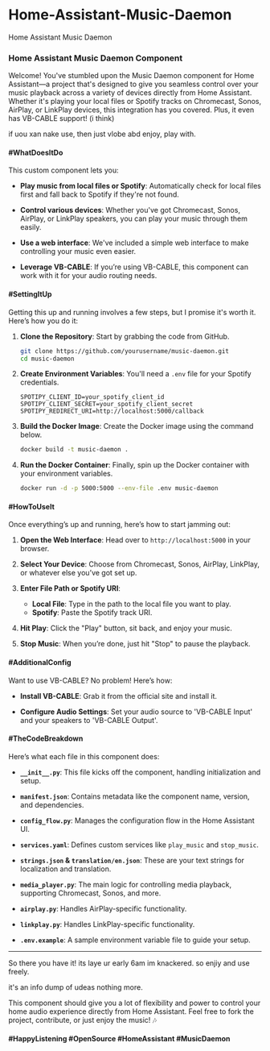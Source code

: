 # Home-Assistant-Music-Daemon
Home Assistant Music Daemon 

### Home Assistant Music Daemon Component

Welcome! You've stumbled upon the Music Daemon component for Home Assistant—a project that's designed to give you seamless control over your music playback across a variety of devices directly from Home Assistant. Whether it's playing your local files or Spotify tracks on Chromecast, Sonos, AirPlay, or LinkPlay devices, this integration has you covered. Plus, it even has VB-CABLE support! (i think)

if uou xan nake use, then just vlobe abd enjoy, play with. 

#### #WhatDoesItDo

This custom component lets you:

- **Play music from local files or Spotify**: Automatically check for local files first and fall back to Spotify if they're not found.
  
- **Control various devices**: Whether you've got Chromecast, Sonos, AirPlay, or LinkPlay speakers, you can play your music through them easily.
  
- **Use a web interface**: We've included a simple web interface to make controlling your music even easier.
  
- **Leverage VB-CABLE**: If you’re using VB-CABLE, this component can work with it for your audio routing needs.

#### #SettingItUp

Getting this up and running involves a few steps, but I promise it's worth it. Here’s how you do it:

1. **Clone the Repository**: Start by grabbing the code from GitHub.

    ```bash
    git clone https://github.com/yourusername/music-daemon.git
    cd music-daemon
    ```

2. **Create Environment Variables**: You'll need a `.env` file for your Spotify credentials.

    ```
    SPOTIPY_CLIENT_ID=your_spotify_client_id
    SPOTIPY_CLIENT_SECRET=your_spotify_client_secret
    SPOTIPY_REDIRECT_URI=http://localhost:5000/callback
    ```

3. **Build the Docker Image**: Create the Docker image using the command below.

    ```bash
    docker build -t music-daemon .
    ```

4. **Run the Docker Container**: Finally, spin up the Docker container with your environment variables.

    ```bash
    docker run -d -p 5000:5000 --env-file .env music-daemon
    ```

#### #HowToUseIt

Once everything’s up and running, here’s how to start jamming out:

1. **Open the Web Interface**: Head over to `http://localhost:5000` in your browser.

2. **Select Your Device**: Choose from Chromecast, Sonos, AirPlay, LinkPlay, or whatever else you’ve got set up.

3. **Enter File Path or Spotify URI**:
    - **Local File**: Type in the path to the local file you want to play.
    - **Spotify**: Paste the Spotify track URI.

4. **Hit Play**: Click the "Play" button, sit back, and enjoy your music.

5. **Stop Music**: When you’re done, just hit "Stop" to pause the playback.

#### #AdditionalConfig

Want to use VB-CABLE? No problem! Here’s how:

- **Install VB-CABLE**: Grab it from the official site and install it.

- **Configure Audio Settings**: Set your audio source to 'VB-CABLE Input' and your speakers to 'VB-CABLE Output'.

#### #TheCodeBreakdown

Here’s what each file in this component does:

- **`__init__.py`**: This file kicks off the component, handling initialization and setup.

- **`manifest.json`**: Contains metadata like the component name, version, and dependencies.

- **`config_flow.py`**: Manages the configuration flow in the Home Assistant UI.

- **`services.yaml`**: Defines custom services like `play_music` and `stop_music`.

- **`strings.json` & `translation/en.json`**: These are your text strings for localization and translation.

- **`media_player.py`**: The main logic for controlling media playback, supporting Chromecast, Sonos, and more.

- **`airplay.py`**: Handles AirPlay-specific functionality.

- **`linkplay.py`**: Handles LinkPlay-specific functionality.

- **`.env.example`**: A sample environment variable file to guide your setup.

---

So there you have it! its laye ur early 6am im knackered. so enjiy and use freely. 

it's an info dump of udeas nothing more. 

This component should give you a lot of flexibility and power to control your home audio experience directly from Home Assistant. Feel free to fork the project, contribute, or just enjoy the music! 🎶

#### #HappyListening #OpenSource #HomeAssistant #MusicDaemon
